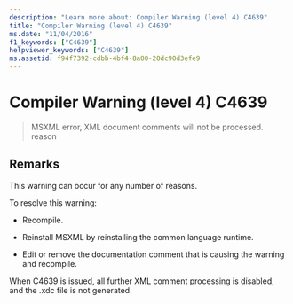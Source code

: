 ```yaml
---
description: "Learn more about: Compiler Warning (level 4) C4639"
title: "Compiler Warning (level 4) C4639"
ms.date: "11/04/2016"
f1_keywords: ["C4639"]
helpviewer_keywords: ["C4639"]
ms.assetid: f94f7392-cdbb-4bf4-8a00-20dc90d3efe9
---
```

# Compiler Warning (level 4) C4639

> MSXML error, XML document comments will not be processed. reason

## Remarks

This warning can occur for any number of reasons.

To resolve this warning:

- Recompile.

- Reinstall MSXML by reinstalling the common language runtime.

- Edit or remove the documentation comment that is causing the warning and recompile.

When C4639 is issued, all further XML comment processing is disabled, and the .xdc file is not generated.
